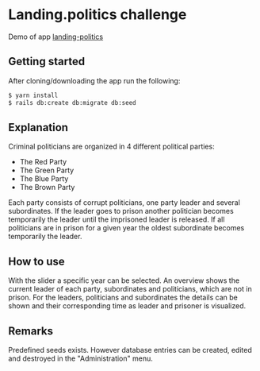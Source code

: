 # Landing.politics challenge
Demo of app [landing-politics](https://landing-politics.herokuapp.com/)

## Getting started

After cloning/downloading the app run the following:

```bash
$ yarn install
$ rails db:create db:migrate db:seed
```
## Explanation

Criminal politicians are organized in 4 different political parties:
  - The Red Party
  - The Green Party
  - The Blue Party
  - The Brown Party

Each party consists of corrupt politicians, one party leader and several subordinates.
If the leader goes to prison another politician becomes temporarily the leader until the imprisoned leader is released.
If all politicians are in prison for a given year the oldest subordinate becomes temporarily the leader.

## How to use

With the slider a specific year can be selected. An overview shows the current leader of each party, subordinates and politicians, which are not in prison. For the leaders, politicians and subordinates the details can be shown and their
corresponding time as leader and prisoner is visualized.

## Remarks

Predefined seeds exists. However database entries can be created, edited and destroyed in the "Administration" menu.
